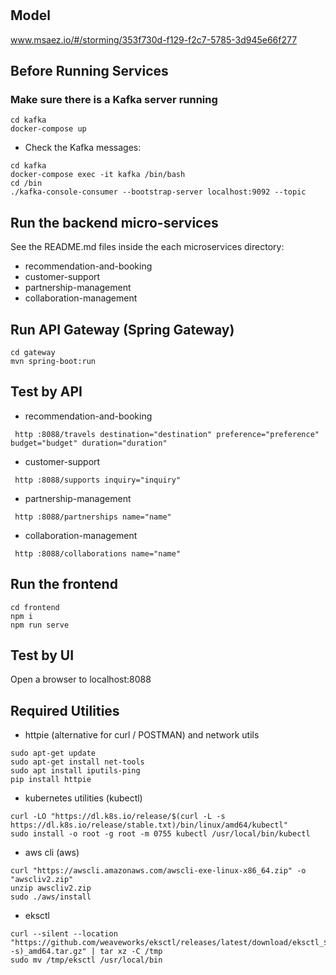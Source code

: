 # 

## Model
www.msaez.io/#/storming/353f730d-f129-f2c7-5785-3d945e66f277

## Before Running Services
### Make sure there is a Kafka server running
```
cd kafka
docker-compose up
```
- Check the Kafka messages:
```
cd kafka
docker-compose exec -it kafka /bin/bash
cd /bin
./kafka-console-consumer --bootstrap-server localhost:9092 --topic
```

## Run the backend micro-services
See the README.md files inside the each microservices directory:

- recommendation-and-booking
- customer-support
- partnership-management
- collaboration-management


## Run API Gateway (Spring Gateway)
```
cd gateway
mvn spring-boot:run
```

## Test by API
- recommendation-and-booking
```
 http :8088/travels destination="destination" preference="preference" budget="budget" duration="duration" 
```
- customer-support
```
 http :8088/supports inquiry="inquiry" 
```
- partnership-management
```
 http :8088/partnerships name="name" 
```
- collaboration-management
```
 http :8088/collaborations name="name" 
```


## Run the frontend
```
cd frontend
npm i
npm run serve
```

## Test by UI
Open a browser to localhost:8088

## Required Utilities

- httpie (alternative for curl / POSTMAN) and network utils
```
sudo apt-get update
sudo apt-get install net-tools
sudo apt install iputils-ping
pip install httpie
```

- kubernetes utilities (kubectl)
```
curl -LO "https://dl.k8s.io/release/$(curl -L -s https://dl.k8s.io/release/stable.txt)/bin/linux/amd64/kubectl"
sudo install -o root -g root -m 0755 kubectl /usr/local/bin/kubectl
```

- aws cli (aws)
```
curl "https://awscli.amazonaws.com/awscli-exe-linux-x86_64.zip" -o "awscliv2.zip"
unzip awscliv2.zip
sudo ./aws/install
```

- eksctl 
```
curl --silent --location "https://github.com/weaveworks/eksctl/releases/latest/download/eksctl_$(uname -s)_amd64.tar.gz" | tar xz -C /tmp
sudo mv /tmp/eksctl /usr/local/bin
```

